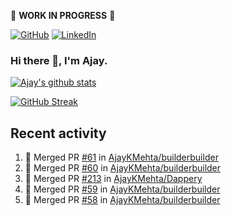 :construction: **WORK IN PROGRESS** :construction:

<p align="left">
<a href="https://github.com/ajaykmehta"><img src="https://img.shields.io/github/followers/ajaykmehta.svg?label=GitHub&style=social" alt="GitHub"></a>
<a href="https://www.linkedin.com/in/ajay-mehta-b781ba1/"><img src="https://img.shields.io/badge/LinkedIn--_.svg?style=social&logo=linkedin" alt="LinkedIn"></a>
</p>

### Hi there 👋, I'm Ajay.

[![Ajay's github stats](https://github-readme-stats.vercel.app/api?username=AjayKMehta&count_private=true&show_icons=true&theme=synthwave)](https://github.com/anuraghazra/github-readme-stats)
<!--![Top Langs](https://github-readme-stats.vercel.app/api/top-langs/?username=AjayKMehta&count_private=true&show_icons=true&theme=synthwave&hide=TeX&layout=compact)-->

<!--
**AjayKMehta/AjayKMehta** is a ✨ _special_ ✨ repository because its `README.md` (this file) appears on your GitHub profile.

Here are some ideas to get you started:

- 🔭 I'm currently working on ...
- 🌱 I'm currently learning ...
- 👯 I'm looking to collaborate on ...
- 🤔 I'm looking for help with ...
- 💬 Ask me about ...
- 📫 How to reach me: ...
- 😄 Pronouns: ...
- ⚡ Fun fact: ...
-->

[![GitHub Streak](https://github-readme-streak-stats.herokuapp.com/?user=AjayKMehta&theme=dark)](https://git.io/streak-stats)

## Recent activity

<!--START_SECTION:activity-->
1. 🎉 Merged PR [#61](https://github.com/AjayKMehta/builderbuilder/pull/61) in [AjayKMehta/builderbuilder](https://github.com/AjayKMehta/builderbuilder)
2. 🎉 Merged PR [#60](https://github.com/AjayKMehta/builderbuilder/pull/60) in [AjayKMehta/builderbuilder](https://github.com/AjayKMehta/builderbuilder)
3. 🎉 Merged PR [#213](https://github.com/AjayKMehta/Dappery/pull/213) in [AjayKMehta/Dappery](https://github.com/AjayKMehta/Dappery)
4. 🎉 Merged PR [#59](https://github.com/AjayKMehta/builderbuilder/pull/59) in [AjayKMehta/builderbuilder](https://github.com/AjayKMehta/builderbuilder)
5. 🎉 Merged PR [#58](https://github.com/AjayKMehta/builderbuilder/pull/58) in [AjayKMehta/builderbuilder](https://github.com/AjayKMehta/builderbuilder)
<!--END_SECTION:activity-->
